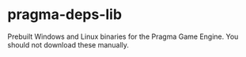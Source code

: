 # pragma-deps-lib

Prebuilt Windows and Linux binaries for the Pragma Game Engine. You should not download these manually.
